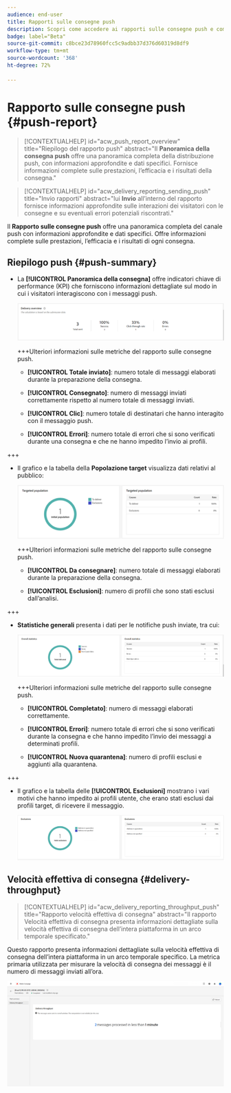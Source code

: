 ```yaml
---
audience: end-user
title: Rapporti sulle consegne push
description: Scopri come accedere ai rapporti sulle consegne push e come utilizzarli
badge: label="Beta"
source-git-commit: c8bce23d78960fcc5c9adbb37d376d60319d8df9
workflow-type: tm+mt
source-wordcount: '368'
ht-degree: 72%

---
```


# Rapporto sulle consegne push {#push-report}

>[!CONTEXTUALHELP]
>id="acw_push_report_overview"
>title="Riepilogo del rapporto push"
>abstract="Il **Panoramica della consegna push** offre una panoramica completa della distribuzione push, con informazioni approfondite e dati specifici. Fornisce informazioni complete sulle prestazioni, l’efficacia e i risultati della consegna."

>[!CONTEXTUALHELP]
>id="acw_delivery_reporting_sending_push"
>title="Invio rapporti"
>abstract="lui **Invio** all’interno del rapporto fornisce informazioni approfondite sulle interazioni dei visitatori con le consegne e su eventuali errori potenziali riscontrati."

Il **Rapporto sulle consegne push** offre una panoramica completa del canale push con informazioni approfondite e dati specifici. Offre informazioni complete sulle prestazioni, l’efficacia e i risultati di ogni consegna.

## Riepilogo push {#push-summary}

* La **[!UICONTROL Panoramica della consegna]** offre indicatori chiave di performance (KPI) che forniscono informazioni dettagliate sul modo in cui i visitatori interagiscono con i messaggi push.

  ![](assets/reporting_push_3.png)

  +++Ulteriori informazioni sulle metriche del rapporto sulle consegne push.

   * **[!UICONTROL Totale inviato]**: numero totale di messaggi elaborati durante la preparazione della consegna.

   * **[!UICONTROL Consegnato]**: numero di messaggi inviati correttamente rispetto al numero totale di messaggi inviati.

   * **[!UICONTROL Clic]**: numero totale di destinatari che hanno interagito con il messaggio push.

   * **[!UICONTROL Errori]**: numero totale di errori che si sono verificati durante una consegna e che ne hanno impedito l’invio ai profili.

+++

* Il grafico e la tabella della **Popolazione target** visualizza dati relativi al pubblico:

  ![](assets/reporting_push_4.png)

  +++Ulteriori informazioni sulle metriche del rapporto sulle consegne push.

   * **[!UICONTROL Da consegnare]**: numero totale di messaggi elaborati durante la preparazione della consegna.

   * **[!UICONTROL Esclusioni]**: numero di profili che sono stati esclusi dall’analisi.

+++

* **Statistiche generali** presenta i dati per le notifiche push inviate, tra cui:

  ![](assets/reporting_push_5.png)

  +++Ulteriori informazioni sulle metriche del rapporto sulle consegne push.

   * **[!UICONTROL Completato]**: numero di messaggi elaborati correttamente.

   * **[!UICONTROL Errori]**: numero totale di errori che si sono verificati durante la consegna e che hanno impedito l’invio dei messaggi a determinati profili.

   * **[!UICONTROL Nuova quarantena]**: numero di profili esclusi e aggiunti alla quarantena.

+++

* Il grafico e la tabella delle **[!UICONTROL Esclusioni]** mostrano i vari motivi che hanno impedito ai profili utente, che erano stati esclusi dai profili target, di ricevere il messaggio.

  ![](assets/reporting_push_6.png)

## Velocità effettiva di consegna {#delivery-throughput}

>[!CONTEXTUALHELP]
>id="acw_delivery_reporting_throughput_push"
>title="Rapporto velocità effettiva di consegna"
>abstract="Il rapporto Velocità effettiva di consegna presenta informazioni dettagliate sulla velocità effettiva di consegna dell’intera piattaforma in un arco temporale specificato."

Questo rapporto presenta informazioni dettagliate sulla velocità effettiva di consegna dell’intera piattaforma in un arco temporale specifico. La metrica primaria utilizzata per misurare la velocità di consegna dei messaggi è il numero di messaggi inviati all’ora.

![](assets/reporting_push_2.png)
